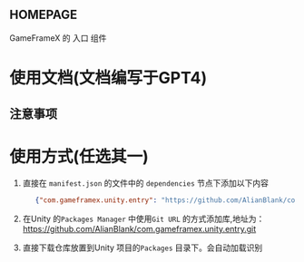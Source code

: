 ﻿## HOMEPAGE

GameFrameX 的 入口 组件

# 使用文档(文档编写于GPT4)

## 注意事项

# 使用方式(任选其一)

1. 直接在 `manifest.json` 的文件中的 `dependencies` 节点下添加以下内容
   ```json
      {"com.gameframex.unity.entry": "https://github.com/AlianBlank/com.gameframex.unity.entry.git"}
    ```
2. 在Unity 的`Packages Manager` 中使用`Git URL` 的方式添加库,地址为：https://github.com/AlianBlank/com.gameframex.unity.entry.git

3. 直接下载仓库放置到Unity 项目的`Packages` 目录下。会自动加载识别